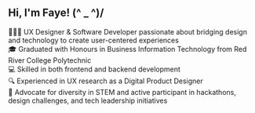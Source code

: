 ## Hi, I'm Faye! (^ _ ^)/

👩🏼‍💻 UX Designer & Software Developer passionate about bridging design and technology to create user-centered experiences<br/>
🎓 Graduated with Honours in Business Information Technology from Red River College Polytechnic<br/>
💻 Skilled in both frontend and backend development<br/>
🔍 Experienced in UX research as a Digital Product Designer<br/>
🚀 Advocate for diversity in STEM and active participant in hackathons, design challenges, and tech leadership initiatives<br/>


